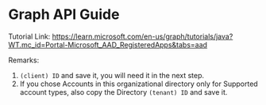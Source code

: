 # Graph API Guide

Tutorial Link:
https://learn.microsoft.com/en-us/graph/tutorials/java?WT.mc_id=Portal-Microsoft_AAD_RegisteredApps&tabs=aad

Remarks:
1. `(client) ID` and save it, you will need it in the next step. 
2. If you chose Accounts in this organizational directory only for Supported account types, also copy the Directory `(tenant) ID` and save it.